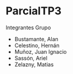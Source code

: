 # ParcialTP3

Integrantes Grupo 

- Bustamante, Alan
- Celestino, Hernán 
- Muñoz, Juan Ignacio 
- Sassón, Ariel 
- Zelazny, Matias 

